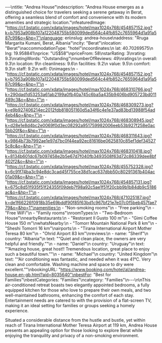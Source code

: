 ---\ntitle: "Andrea House"\ndescription: "Andrea House emerges as a distinguished choice for travelers seeking a serene getaway in Berat, offering a seamless blend of comfort and convenience with its modern amenities and strategic location."\nfeaturedImage: "https://cf.bstatic.com/xdata/images/hotel/max1024x768/454857152.jpg?k=b7953a908b107a122048755b580099ded564c44fb852c7655964d1a91a587c99&o=&hp=1"\nlanguage: en\nslug: andrea-house\naddress: "Rruga Margarita Kumani, Berat, Albania"\ncity: "Berat"\nlocation: "Berat"\naccommodationType: "hotel"\ncoordinates:\n  lat: 40.70269575\n  lng: 19.958841\nprice: "US$58"\npriceFrom: 58\nstarRating: 3\nrating: 9.3\nratingWords: "Outstanding"\nnumberOfReviews: 49\nratings:\n  overall: 9.3\n  location: 9\n  cleanliness: 9.6\n  facilities: 9.2\n  value: 9.5\n  comfort: 9.3\n  staff: 9.2\n  wifi: 0\nimages:\n  - "https://cf.bstatic.com/xdata/images/hotel/max1024x768/454857152.jpg?k=b7953a908b107a122048755b580099ded564c44fb852c7655964d1a91a587c99&o=&hp=1"\n  - "https://cf.bstatic.com/xdata/images/hotel/max1024x768/468310766.jpg?k=290dad1d53253a61ab2199a0fb40a745c6ba5a435b9406bd905723bd011489c3&o=&hp=1"\n  - "https://cf.bstatic.com/xdata/images/hotel/max1024x768/468309273.jpg?k=e9b927406214ec2012fdb818051160d5a34f6c4e1e37ad83bd13988f54ad4eb4&o=&hp=1"\n  - "https://cf.bstatic.com/xdata/images/hotel/max1024x768/468308945.jpg?k=d28e1e8d4bc2e0069f0d3ec08292a951759982006eeb53b927f258e0ac5bb20f&o=&hp=1"\n  - "https://cf.bstatic.com/xdata/images/hotel/max1024x768/468311643.jpg?k=9864b73b7992ae1e97d7bc0f44ea92ec81616be0625810c85ef1def345275c8c&o=&hp=1"\n  - "https://cf.bstatic.com/xdata/images/hotel/max1024x768/468310418.jpg?k=8134b601dc67b097458e2b5e67d7f040fb3493508f63d72c86339dee8bf402f2&o=&hp=1"\n  - "https://cf.bstatic.com/xdata/images/hotel/max1024x768/455752328.jpg?k=6c91f74ba3c94e8dc3cad45f755ce38d1cac637dbb50c80291361b404ac01a09&o=&hp=1"\n  - "https://cf.bstatic.com/xdata/images/hotel/max1024x768/454857131.jpg?k=675c8d51f935f51f24355f09deb7f98a92c5ae1f51f20cbb9b1b84db9c5186ac&o=&hp=1"\n  - "https://cf.bstatic.com/xdata/images/hotel/max1024x768/471025187.jpg?k=de1f66226f0918b35e69bddf90f85f63bd1c967bf21e7e07c0f5beb457fae779&o=&hp=1"\namenities:\n  - "Non-smoking rooms"\n  - "Free parking"\n  - "Free WiFi"\n  - "Family rooms"\nroomTypes:\n  - "Two-Bedroom House"\nnearbyRestaurants:\n  - "Restorant Il Gusto 100 m"\n  - "Gimi Coffee House 150 m"\nwhatsNearby:\n  - "Tomorr Mountain National Park 8 km"\n  - "Sheshi Tomorri 16 km"\nairports:\n  - "Tirana International Airport Mother Teresa 80 km"\n  - "Ohrid Airport 83 km"\nreviews:\n  - name: "Sherif"\n    country: "Albania"\n    text: "“Quiet and clean place, the owners are very helpful and friendly.”"\n  - name: "Daniel"\n    country: "Uruguay"\n    text: "“Amazing house, great host!!
Tremendous location, great place to enjoy such a beautiful town.”"\n  - name: "Michael"\n    country: "United Kingdom"\n    text: "“Air conditioning was fantastic, and needed when it was 41°C. Very clean and comfortable.
Washing machine and space to dry were excellent.”"\nbookingURL: "https://www.booking.com/hotel/al/andrea-house.en-gb.html?aid=8035640"\nbestFor: "Best for Families"\nbestCategories: "Families"\ncategory: "Families"\n---\n\nThis air-conditioned retreat boasts two elegantly appointed bedrooms, a fully equipped kitchen for those who love to prepare their own meals, and two well-maintained bathrooms, enhancing the comfort of each stay. Entertainment needs are catered to with the provision of a flat-screen TV, making it an ideal setting for families or groups seeking a homely experience.

Situated a considerable distance from the hustle and bustle, yet within reach of Tirana International Mother Teresa Airport at 119 km, Andrea House presents an appealing option for those looking to explore Berat while enjoying the tranquility and privacy of a non-smoking environment.